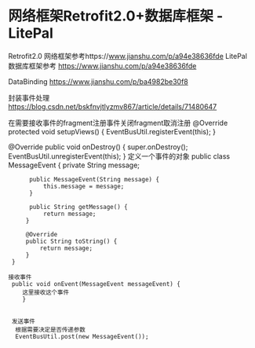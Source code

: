 # 网络框架Retrofit2.0+数据库框架 - LitePal

Retrofit2.0
网络框架参考https://www.jianshu.com/p/a94e38636fde
LitePal
数据库框架参考
https://www.jianshu.com/p/a94e38636fde

DataBinding
https://www.jianshu.com/p/ba4982be30f8

封装事件处理
https://blog.csdn.net/bskfnvjtlyzmv867/article/details/71480647

在需要接收事件的fragment注册事件关闭fragment取消注册
  @Override
    protected void setupViews() {
        EventBusUtil.registerEvent(this);
    }

 @Override
    public void onDestroy() {
        super.onDestroy();
        EventBusUtil.unregisterEvent(this);
    }
    定义一个事件的对象
    public class MessageEvent {
          private String message;

          public MessageEvent(String message) {
              this.message = message;
          }

          public String getMessage() {
              return message;
         }

         @Override
         public String toString() {
             return message;
         }
     }

    接收事件
     public void onEvent(MessageEvent messageEvent) {
        这里接收这个事件
        }


     发送事件
      根据需要决定是否传递参数
      EventBusUtil.post(new MessageEvent());
